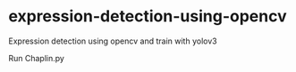 # expression-detection-using-opencv
Expression detection using opencv and train with yolov3


Run Chaplin.py

